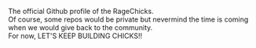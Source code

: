 The official Github profile of the RageChicks. <br />Of course, some repos would be private but nevermind the time is coming
when we would give back to the community. <br />
For now, LET'S KEEP BUILDING CHICKS!!
